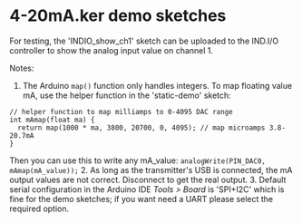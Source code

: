 # 4-20mA.ker demo sketches

For testing, the 'INDIO_show_ch1' sketch can be uploaded to the IND.I/O controller to show the analog input value on channel 1.  

Notes:
1. The Arduino ```map()``` function only handles integers. To map floating value mA, use the helper function in the 'static-demo' sketch:
```
// helper function to map milliamps to 0-4095 DAC range
int mAmap(float ma) {
  return map(1000 * ma, 3800, 20700, 0, 4095); // map microamps 3.8-20.7mA
}
```
Then you can use this to write any mA_value: ```analogWrite(PIN_DAC0, mAmap(mA_value));```
2. As long as the transmitter's USB is connected, the mA output values are not correct. Disconnect to get the real output.
3. Default serial configuration in the Arduino IDE *Tools > Board* is 'SPI+I2C' which is fine for the demo sketches; if you want need a UART please select the required option. 
